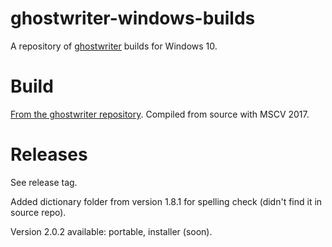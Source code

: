 # ghostwriter-windows-builds
A repository of [ghostwriter](https://github.com/wereturtle/ghostwriter) builds for Windows 10.

# Build

[From the ghostwriter repository](https://github.com/wereturtle/ghostwriter#build). Compiled from source with MSCV 2017.

# Releases

See release tag.

Added dictionary folder from version 1.8.1 for spelling check (didn't find it in source repo).

Version 2.0.2 available: portable, installer (soon).
